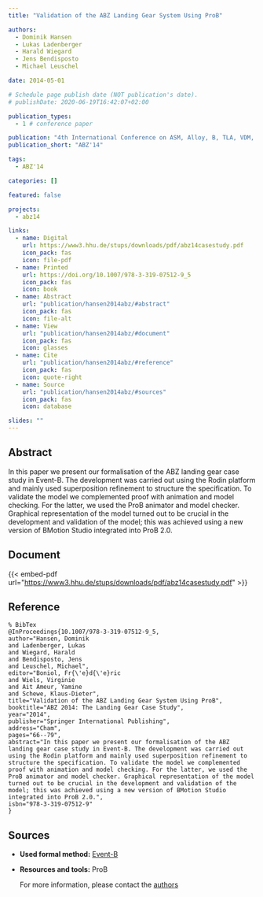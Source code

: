 ```yaml
---
title: "Validation of the ABZ Landing Gear System Using ProB"

authors:
  - Dominik Hansen
  - Lukas Ladenberger
  - Harald Wiegard
  - Jens Bendisposto
  - Michael Leuschel

date: 2014-05-01

# Schedule page publish date (NOT publication's date).
# publishDate: 2020-06-19T16:42:07+02:00

publication_types:
  - 1 # conference paper

publication: "4th International Conference on ASM, Alloy, B, TLA, VDM, and Z (ABZ'14)"
publication_short: "ABZ'14"

tags:
  - ABZ'14

categories: []

featured: false

projects:
  - abz14

links:
  - name: Digital
    url: https://www3.hhu.de/stups/downloads/pdf/abz14casestudy.pdf
    icon_pack: fas
    icon: file-pdf
  - name: Printed
    url: https://doi.org/10.1007/978-3-319-07512-9_5
    icon_pack: fas
    icon: book
  - name: Abstract
    url: "publication/hansen2014abz/#abstract"
    icon_pack: fas
    icon: file-alt
  - name: View
    url: "publication/hansen2014abz/#document"
    icon_pack: fas
    icon: glasses
  - name: Cite
    url: "publication/hansen2014abz/#reference"
    icon_pack: fas
    icon: quote-right
  - name: Source
    url: "publication/hansen2014abz/#sources"
    icon_pack: fas
    icon: database

slides: ""
---
```


## Abstract

In this paper we present our formalisation of the ABZ landing gear case study in Event-B. The development was carried out using the Rodin platform and mainly used superposition refinement to structure the specification. To validate the model we complemented proof with animation and model checking. For the latter, we used the ProB animator and model checker. Graphical representation of the model turned out to be crucial in the development and validation of the model; this was achieved using a new version of BMotion Studio integrated into ProB 2.0.

## Document

{{< embed-pdf url="https://www3.hhu.de/stups/downloads/pdf/abz14casestudy.pdf" >}}

## Reference

```
% BibTex
@InProceedings{10.1007/978-3-319-07512-9_5,
author="Hansen, Dominik
and Ladenberger, Lukas
and Wiegard, Harald
and Bendisposto, Jens
and Leuschel, Michael",
editor="Boniol, Fr{\'e}d{\'e}ric
and Wiels, Virginie
and Ait Ameur, Yamine
and Schewe, Klaus-Dieter",
title="Validation of the ABZ Landing Gear System Using ProB",
booktitle="ABZ 2014: The Landing Gear Case Study",
year="2014",
publisher="Springer International Publishing",
address="Cham",
pages="66--79",
abstract="In this paper we present our formalisation of the ABZ landing gear case study in Event-B. The development was carried out using the Rodin platform and mainly used superposition refinement to structure the specification. To validate the model we complemented proof with animation and model checking. For the latter, we used the ProB animator and model checker. Graphical representation of the model turned out to be crucial in the development and validation of the model; this was achieved using a new version of BMotion Studio integrated into ProB 2.0.",
isbn="978-3-319-07512-9"
}
```

## Sources

- **Used formal method:**
  [Event-B](/method/event-b)
- **Resources and tools:**
  ProB

  For more information, please contact the <a href ="mailto:leuschel@cs.uni-duesseldorf.de">authors</a>

